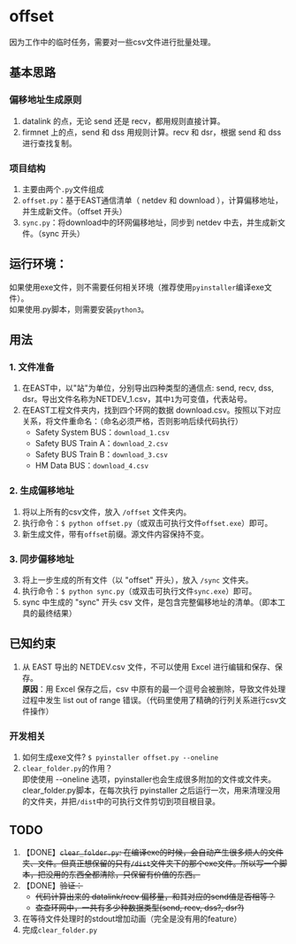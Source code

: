 # offset
因为工作中的临时任务，需要对一些csv文件进行批量处理。

## 基本思路
### 偏移地址生成原则
1. datalink 的点，无论 send 还是 recv，都用规则直接计算。
2. firmnet 上的点，send 和 dss 用规则计算。recv 和 dsr，根据 send 和 dss 进行查找复制。
### 项目结构
1. 主要由两个`.py`文件组成
2. `offset.py`：基于EAST通信清单（ netdev 和 download ），计算偏移地址，并生成新文件。（offset 开头）
3. `sync.py`：将download中的环网偏移地址，同步到 netdev 中去，并生成新文件。（sync 开头）

## 运行环境：
如果使用exe文件，则不需要任何相关环境（推荐使用`pyinstaller`编译exe文件）。<br>
如果使用.py脚本，则需要安装`python3`。

## 用法
### 1. 文件准备
1. 在EAST中，以"站"为单位，分别导出四种类型的通信点: send, recv, dss, dsr。导出文件名称为NETDEV_1.csv，其中`1`为可变值，代表站号。
2. 在EAST工程文件夹内，找到四个环网的数据 download.csv。按照以下对应关系，将文件重命名：（命名必须严格，否则影响后续代码执行）
    - Safety System BUS：`download_1.csv`
    - Safety BUS Train A：`download_2.csv`
    - Safety BUS Train B：`download_3.csv`
    - HM Data BUS：`download_4.csv`

### 2. 生成偏移地址
1. 将以上所有的csv文件，放入 `/offset` 文件夹内。
2. 执行命令：`$ python offset.py`（或双击可执行文件`offset.exe`）即可。
3. 新生成文件，带有`offset`前缀。源文件内容保持不变。

### 3. 同步偏移地址
3. 将上一步生成的所有文件（以 "offset" 开头），放入 `/sync` 文件夹。
4. 执行命令：`$ python sync.py`（或双击可执行文件`sync.exe`）即可。
5. sync 中生成的 "sync" 开头 csv 文件，是包含完整偏移地址的清单。（即本工具的最终结果）


## 已知约束
1. 从 EAST 导出的 NETDEV.csv 文件，不可以使用 Excel 进行编辑和保存、保存。<br>**原因**：用 Excel 保存之后，csv 中原有的最一个逗号会被删除，导致文件处理过程中发生 list out of range 错误。（代码里使用了精确的行列关系进行csv文件操作）

### 开发相关
1. 如何生成exe文件? `$ pyinstaller offset.py --oneline`
2. `clear_folder.py`的作用？<br>即使使用 --oneline 选项，pyinstaller也会生成很多附加的文件或文件夹。<br>clear_folder.py脚本，在每次执行 pyinstaller 之后运行一次，用来清理没用的文件夹，并把`/dist`中的可执行文件剪切到项目根目录。

## TODO
1. 【DONE】~~`clear_folder.py`: 在编译exe的时候，会自动产生很多烦人的文件夹、文件。但真正想保留的只有`/dist`文件夹下的那个exe文件。所以写一个脚本，把没用的东西全都清除，只保留有价值的东西。~~
2. 【DONE】~~验证：~~
    - ~~代码计算出来的 datalink/recv 偏移量，和其对应的send值是否相等？~~
    - ~~查查环网中，一共有多少种数据类型(send, recv, dss?, dsr?)~~
3. 在等待文件处理时的stdout增加动画（完全是没有用的feature）
4. 完成`clear_folder.py`